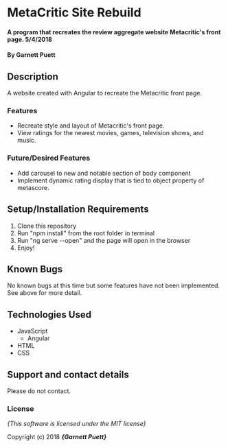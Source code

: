 # MetaCritic Site Rebuild

#### A program that recreates the review aggregate website Metacritic's front page. 5/4/2018

#### By **Garnett Puett**

## Description

A website created with Angular to recreate the Metacritic front page.

### Features
* Recreate style and layout of Metacritic's front page.
* View ratings for the newest movies, games, television shows, and music.

### Future/Desired Features
* Add carousel to new and notable section of body component
* Implement dynamic rating display that is tied to object property of metascore.

## Setup/Installation Requirements
1. Clone this repository
2. Run "npm install" from the root folder in terminal
3. Run "ng serve --open" and the page will open in the browser
4. Enjoy!

## Known Bugs
No known bugs at this time but some features have not been implemented. See above for more detail.

## Technologies Used
* JavaScript
  * Angular
* HTML
* CSS

## Support and contact details
Please do not contact.

### License

*{This software is licensed under the MIT license}*

Copyright (c) 2018 **_{Garnett Puett}_**
